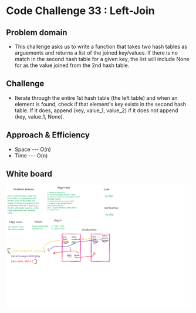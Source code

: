 # Code Challenge 33 : Left-Join

## Problem domain

- This challenge asks us to write a function that takes two hash tables as arguements and returns a list of the joined key/values. If there is no match in the second hash table for a given key, the list will include None for as the value joined from the 2nd hash table.

## Challenge

- Iterate through the entire 1st hash table (the left table) and when an element is found, check if that element's key exists in the second hash table. If it does, append (key, value_1, value_2) if it does not append (key, value_1, None).

## Approach & Efficiency

- Space --- O(n)
- Time --- O(n)

## White board

![left-join](./assets/left-join.png)

